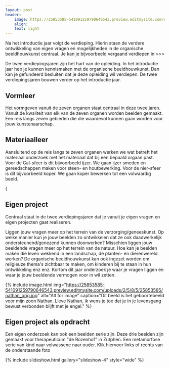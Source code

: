 ```yaml
---
layout: post
header:
    image: https://25853585-541091259790646543.preview.editmysite.com/uploads/2/5/8/5/25853585/header-0_orig.jpg
    align:
    text: light
---
```

Na het introductie jaar volgt de verdieping. Hierin staan de verdere ontwikkeling van eigen vragen en mogelijkheden in de organische beeldhouwkunst centraal. Je kan je bijvoorbeeld vergaand verdiepen in >>>


De twee verdiepingsjaren zijn het hart van de opleiding.
In het introductie jaar heb je kunnen kennismaken met de organische beeldhouwkunst. Dan kan je gefundeerd besluiten dat je deze opleiding wil verdiepen. De twee verdiepingsjaren bouwen verder op het introductie jaar.


## Vormleer

Het vormgeven vanuit de zeven organen staat centraal in deze twee jaren. Vanuit de kwaliteit van elk van de zeven organen worden beelden gemaakt. Een reis langs zeven gebieden die die waardevol kunnen gaan worden voor jouw kunstenaarschap.


## Materiaalleer
Aansluitend op de reis langs te zeven organen werken we wat betreft het materiaal onderzoek met het materiaal dat bij een bepaald orgaan past.
Voor de Gal-sfeer is dit bijvoorbeeld ijzer. We gaan ijzer smeden en gereedschappen maken voor steen- en houtbewerking.
Voor de nier-sfeer is dit bijvoorbeeld koper. We gaan koper bewerken tot een volwaardig beeld.   

{

## Eigen project

Centraal staat in de twee verdiepingsjaren dat je vanuit je eigen vragen en eigen projecten gaat realiseren.

Liggen jouw vragen meer op het terrein van de verzorging/geneeskunst. Op welke manier kun je jouw beelden zo ontwikkelen dat ze ook daadwerkelijk ondersteunend/genezend kunnen doorwerken?
Misschien liggen jouw beeldende vragen meer op het terrein van de natuur. Hoe kan je beelden maken die leven wekkend in een landschap, de planten- en dierenwereld werken?
De organische beeldhouwkunst kan ook ingezet worden om religieuze thema's zichtbaar te maken, om kinderen bij te staan in hun ontwikkeling enz enz.
Kortom dit jaar onderzoek je waar je vragen liggen en waar je jouw beeldende vermogen voor in wil zetten.



{% include image.html img="https://25853585-541091259790646543.preview.editmysite.com/uploads/2/5/8/5/25853585/nathan_orig.jpg" alt="Alt for image" caption="Dit beeld is het geboortebeeld voor mijn zoon Nathan. Lieve Nathan, ik wens je toe dat je in je levensgang bewust verbonden blijft met je engel." %}



## Eigen project als opdracht
Een eigen onderzoek kan ook een beelden serie zijn. Deze drie beelden zijn gemaakt voor therapeuticum "de Rozenhof" in Zutphen. Een metamorfose serie van kind naar volwassene naar ouder.
Klik hiervoor links of rechts van de onderstaande foto


{% include slideshow.html gallery="slideshow-4" style="wide" %}
